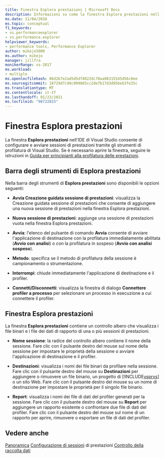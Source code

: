 ```yaml
---
title: Finestra Esplora prestazioni | Microsoft Docs
description: Informazioni su come la finestra Esplora prestazioni nell'IDE di Visual Studio consente di configurare le sessioni di prestazioni usando il Strumenti di profilatura di Visual Studio.
ms.date: 11/04/2016
ms.topic: conceptual
f1_keywords:
- vs.performanceexplorer
- vs.performance.explorer
helpviewer_keywords:
- performance tools, Performance Explorer
author: mikejo5000
ms.author: mikejo
manager: jillfra
monikerRange: vs-2017
ms.workload:
- multiple
ms.openlocfilehash: 06d2b7e2ad5d5df4022dc78aa06315545d56c0ee
ms.sourcegitcommit: 18729d7c99c999865cc2defb17d3d956eb3fe35c
ms.translationtype: MT
ms.contentlocale: it-IT
ms.lasthandoff: 01/23/2021
ms.locfileid: "98722815"
---
```

# <a name="performance-explorer-window"></a>Finestra Esplora prestazioni

La finestra **Esplora prestazioni** nell'IDE di Visual Studio consente di configurare e avviare sessioni di prestazioni tramite gli strumenti di profilatura di Visual Studio. Se è necessario aprire la finestra, seguire le istruzioni in [Guida per principianti alla profilatura delle prestazioni](../profiling/beginners-guide-to-cpu-sampling.md).

## <a name="performance-explorer-toolbar"></a>Barra degli strumenti di Esplora prestazioni

Nella barra degli strumenti di **Esplora prestazioni** sono disponibili le opzioni seguenti:

- **Avvia Creazione guidata sessione di prestazioni**: visualizza la Creazione guidata sessione di prestazioni che consente di aggiungere una nuova sessione di prestazioni nella finestra Esplora prestazioni.

- **Nuova sessione di prestazioni**: aggiunge una sessione di prestazioni vuota nella finestra Esplora prestazioni.

- **Avvia**: l'elenco del pulsante di comando **Avvia** consente di avviare l'applicazione di destinazione con la profilatura immediatamente abilitata (**Avvio con analisi**) o con la profilatura in sospeso (**Avvio con analisi sospeso**).

- **Metodo**: specifica se il metodo di profilatura della sessione è campionamento o strumentazione.

- **Interrompi**: chiude immediatamente l'applicazione di destinazione e il profiler.

- **Connetti/Disconnetti**: visualizza la finestra di dialogo **Connettere profiler a processo** per selezionare un processo in esecuzione a cui connettere il profiler.

## <a name="performance-explorer-window"></a>Finestra Esplora prestazioni

La finestra **Esplora prestazioni** contiene un controllo albero che visualizza i file binari e i file dei dati di rapporto di una o più sessioni di prestazioni.

- **Nome sessione**: la radice del controllo albero contiene il nome della sessione. Fare clic con il pulsante destro del mouse sul nome della sessione per impostare le proprietà della sessione o avviare l'applicazione di destinazione e il profiler.

- **Destinazioni**: visualizza i nomi dei file binari da profilare nella sessione. Fare clic con il pulsante destro del mouse su **Destinazioni** per aggiungere o rimuovere un file binario, un progetto di [!INCLUDE[vsprvs](../code-quality/includes/vsprvs_md.md)] o un sito Web. Fare clic con il pulsante destro del mouse su un nome di destinazione per impostare le proprietà per il singolo file binario.

- **Report**: visualizza i nomi dei file di dati del profiler generati per la sessione. Fare clic con il pulsante destro del mouse su **Report** per aggiungere un rapporto esistente o confrontare due file di dati del profiler. Fare clic con il pulsante destro del mouse sul nome di un rapporto per aprire, rimuovere o esportare un file di dati del profiler.

## <a name="see-also"></a>Vedere anche

[Panoramica](../profiling/overviews-performance-tools.md) 
 [Configurazione di sessioni](../profiling/configuring-performance-sessions.md) 
 di prestazioni [Controllo della raccolta dati](../profiling/controlling-data-collection.md)
